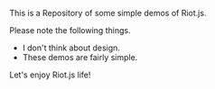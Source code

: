This is a Repository of some simple demos of Riot.js.

Please note the following things.

- I don't think about design.
- These demos are fairly simple.

Let's enjoy Riot.js life!

